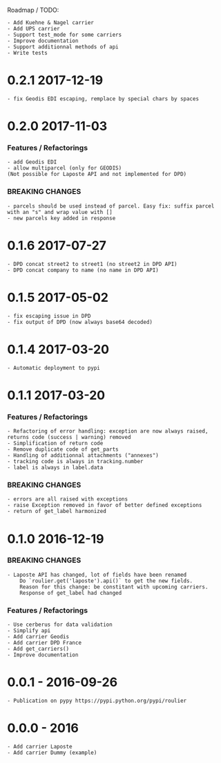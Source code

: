 

Roadmap / TODO: 

	- Add Kuehne & Nagel carrier
	- Add UPS carrier
	- Support test_mode for some carriers
	- Improve documentation
	- Support additionnal methods of api
	- Write tests

# 0.2.1 2017-12-19
	- fix Geodis EDI escaping, remplace by special chars by spaces

# 0.2.0 2017-11-03

### Features / Refactorings
	- add Geodis EDI
	- allow multiparcel (only for GEODIS)
	(Not possible for Laposte API and not implemented for DPD)

###	BREAKING CHANGES
	- parcels should be used instead of parcel. Easy fix: suffix parcel with an "s" and wrap value with []
	- new parcels key added in response


# 0.1.6 2017-07-27
	- DPD concat street2 to street1 (no street2 in DPD API)
	- DPD concat company to name (no name in DPD API)


# 0.1.5 2017-05-02
	- fix escaping issue in DPD
	- fix output of DPD (now always base64 decoded)

# 0.1.4 2017-03-20
	- Automatic deployment to pypi

# 0.1.1 2017-03-20


### Features / Refactorings
	- Refactoring of error handling: exception are now always raised, returns code (success | warning) removed
	- Simplification of return code
	- Remove duplicate code of get_parts
	- Handling of additionnal attachments ("annexes")
	- tracking code is always in tracking.number
	- label is always in label.data

###	BREAKING CHANGES
	- errors are all raised with exceptions
	- raise Exception removed in favor of better defined exceptions
	- return of get_label harmonized


# 0.1.0 2016-12-19

### BREAKING CHANGES
	- Laposte API has changed, lot of fields have been renamed
		Do `roulier.get('laposte').api()` to get the new fields.
		Reason for this change: be constitant with upcoming carriers.
		Response of get_label had changed

### Features / Refactorings
	- Use cerberus for data validation
	- Simplify api
	- Add carrier Geodis
	- Add carrier DPD France
	- Add get_carriers()
	- Improve documentation


# 0.0.1 - 2016-09-26

	- Publication on pypy https://pypi.python.org/pypi/roulier

# 0.0.0 - 2016

	- Add carrier Laposte
	- Add carrier Dummy (example)	
